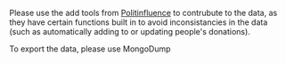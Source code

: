 Please use the add tools from [Politinfluence](https://github.com/dospunk/politinfluence) to contrubute to the data, as they have certain functions built in to avoid inconsistancies in the data (such as automatically adding to or updating people's donations).

To export the data, please use MongoDump
